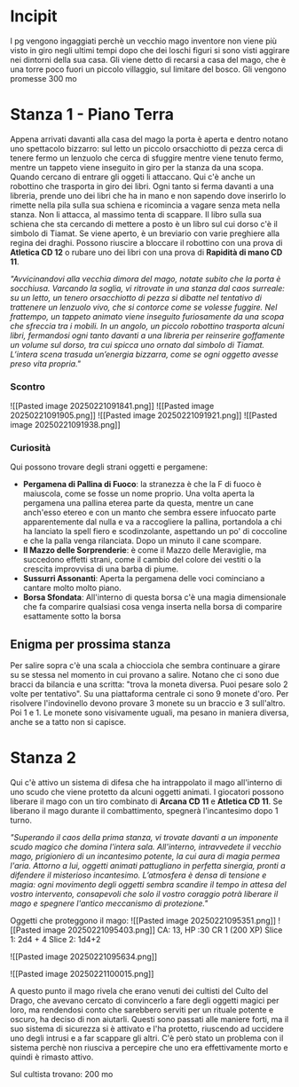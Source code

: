 # Incipit
I pg vengono ingaggiati perchè un vecchio mago inventore non viene più visto in giro negli ultimi tempi dopo che dei loschi figuri si sono visti aggirare nei dintorni della sua casa.
Gli viene detto di recarsi a casa del mago, che è una torre poco fuori un piccolo villaggio, sul limitare del bosco.
Gli vengono promesse 300 mo

# Stanza 1 -  Piano Terra
Appena arrivati davanti alla casa del mago la porta è aperta e dentro notano uno spettacolo bizzarro: sul letto un piccolo orsacchiotto di pezza cerca di tenere fermo un lenzuolo che cerca di sfuggire mentre viene tenuto fermo, mentre un tappeto viene inseguito in giro per la stanza da una scopa. Quando cercano di entrare gli oggeti li attaccano. 
Qui c'è anche un robottino che trasporta in giro dei libri. Ogni tanto si ferma davanti a una libreria, prende uno dei libri che ha in mano e non sapendo dove inserirlo lo rimette nella pila sulla sua schiena e ricomincia a vagare senza meta nella stanza. Non li attacca, al massimo tenta di scappare. Il libro sulla sua schiena che sta cercando di mettere a posto è un libro sul cui dorso c'è il simbolo di Tiamat. Se viene aperto, è un breviario con varie preghiere alla regina dei draghi.
Possono riuscire a bloccare il robottino con una prova di **Atletica CD 12** o rubare uno dei libri con una prova di **Rapidità di mano CD 11**. 

*"Avvicinandovi alla vecchia dimora del mago, notate subito che la porta è socchiusa. Varcando la soglia, vi ritrovate in una stanza dal caos surreale: su un letto, un tenero orsacchiotto di pezza si dibatte nel tentativo di trattenere un lenzuolo vivo, che si contorce come se volesse fuggire. Nel frattempo, un tappeto animato viene inseguito furiosamente da una scopa che sfreccia tra i mobili. In un angolo, un piccolo robottino trasporta alcuni libri, fermandosi ogni tanto davanti a una libreria per reinserire goffamente un volume sul dorso, tra cui spicca uno ornato dal simbolo di Tiamat. L’intera scena trasuda un’energia bizzarra, come se ogni oggetto avesse preso vita propria."*

### Scontro
![[Pasted image 20250221091841.png]]
![[Pasted image 20250221091905.png]]
![[Pasted image 20250221091921.png]]
![[Pasted image 20250221091938.png]]

### Curiosità
Qui possono trovare degli strani oggetti e pergamene:
- **Pergamena di Pallina di Fuoco**: la stranezza è che la F di fuoco è maiuscola, come se fosse un nome proprio. Una volta aperta la pergamena una pallina eterea parte da questa, mentre un cane anch'esso etereo e con un manto che sembra essere infuocato parte apparentemente dal nulla e va a raccogliere la pallina, portandola a chi ha lanciato la spell fiero e scodinzolante, aspettando un po' di coccoline e che la palla venga rilanciata. Dopo un minuto il cane scompare.
- **Il Mazzo delle Sorprenderie**: è come il Mazzo delle Meraviglie, ma succedono effetti strani, come il cambio del colore dei vestiti o la crescita improvvisa di una barba di piume.
- **Sussurri Assonanti**: Aperta la pergamena delle voci cominciano a cantare molto molto piano.
- **Borsa Sfondata**: All'interno di questa borsa c'è una magia dimensionale che fa comparire qualsiasi cosa venga inserta nella borsa di comparire esattamente sotto la borsa

## Enigma per prossima stanza
Per salire sopra c'è una scala a chiocciola che sembra continuare a girare su se stessa nel momento in cui provano a salire. Notano che ci sono due bracci da bilancia e una scritta: "trova la moneta diversa. Puoi pesare solo 2 volte per tentativo". Su una piattaforma centrale ci sono 9 monete d'oro.
Per risolvere l'indovinello devono provare 3 monete su un braccio e 3 sull'altro. Poi 1 e 1.
Le monete sono visivamente uguali, ma pesano in maniera diversa, anche se a tatto non si capisce.

# Stanza 2
Qui c'è attivo un sistema di difesa che ha intrappolato il mago all'interno di uno scudo che viene protetto da alcuni oggetti animati. 
I giocatori possono liberare il mago con un tiro combinato di **Arcana CD 11** e **Atletica CD 11**. Se liberano il mago durante il combattimento, spegnerà l'incantesimo dopo 1 turno.

*"Superando il caos della prima stanza, vi trovate davanti a un imponente scudo magico che domina l'intera sala. All'interno, intravvedete il vecchio mago, prigioniero di un incantesimo potente, la cui aura di magia permea l'aria. Attorno a lui, oggetti animati pattugliano in perfetta sinergia, pronti a difendere il misterioso incantesimo. L’atmosfera è densa di tensione e magia: ogni movimento degli oggetti sembra scandire il tempo in attesa del vostro intervento, consapevoli che solo il vostro coraggio potrà liberare il mago e spegnere l'antico meccanismo di protezione."*

Oggetti che proteggono il mago: 
![[Pasted image 20250221095351.png]]
![[Pasted image 20250221095403.png]]
CA: 13, HP :30
CR 1 (200 XP)
Slice 1: 2d4 + 4
Slice 2: 1d4+2

![[Pasted image 20250221095634.png]]

![[Pasted image 20250221100015.png]]

A questo punto il mago rivela che erano venuti dei cultisti del Culto del Drago, che avevano cercato di convincerlo a fare degli oggetti magici per loro, ma rendendosi conto che sarebbero serviti per un rituale potente e oscuro, ha deciso di non aiutarli. Questi sono passati alle maniere forti, ma il suo sistema di sicurezza si è attivato e l'ha protetto, riuscendo ad uccidere uno degli intrusi e a far scappare gli altri. C'è però stato un problema con il sistema perchè non riusciva a percepire che uno era effettivamente morto e quindi è rimasto attivo. 

Sul cultista trovano:
200 mo

